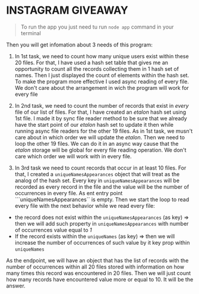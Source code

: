#  INSTAGRAM GIVEAWAY

> To run the app you just need tu run ```node app``` command in your terminal

Then you will get infomation about 3 needs of this program:

1) In 1st task, we need to count how many unique users exist within these 20 files. For that, I have used a hash set table that gives me an opportunity to count all the records collecting them in 1 hash set of names. Then I just displayed the count of elements within the hash set.
To make the program more effective I used async reading of every file. We don't care about the arrangement in wich the program will work for every file

2) In 2nd task, we need to count the number of records that exist in *every* file of our list of files. For that, I have created an _etalon_ hash set using 1st file. I made it by sync file reader method to be sure that we already have the start point of our _etalon_ hash set to update it then while running async file readers for the other 19 files. As in 1st task, we musn't care about in which order we will update the _etalon_. Then we need to loop the other 19 files. We can do it in an async way cause that the _etalon_ storage will be global for every file reading operation. We don't care which order we will work with in every file.

3) In 3rd task we need to count records that occur in at least 10 files. For that, I created a ```uniqueNamesAppearances``` object that will treat as the analog of the hash set. Every key in  ```uniqueNamesAppearances``` will be recorded as every record in the file and the value will be the number of occurrences in every file. As ent entry point ```uniqueNamesAppearances`` is empty. Then we start the loop to read every file with the next behavior while we read every file:
 - the record does not exist within the ```uniqueNamesAppearances``` (as key) => then we will add such property in ```uniqueNamesAppearances``` with number of occurrences value equal to *1*
 - If the record exists within the ```uniqueNames``` (as key) => then we will increase the number of occurrences of such value by it key prop within ```uniqueNames```

 As the endpoint, we will have an object that has the list of records with the number of occurrences within all 20 files stored with information on how many times this record was encountered in 20 files.
 Then we will just count how many records have encountered value more or equal to 10. It will be the answer.
